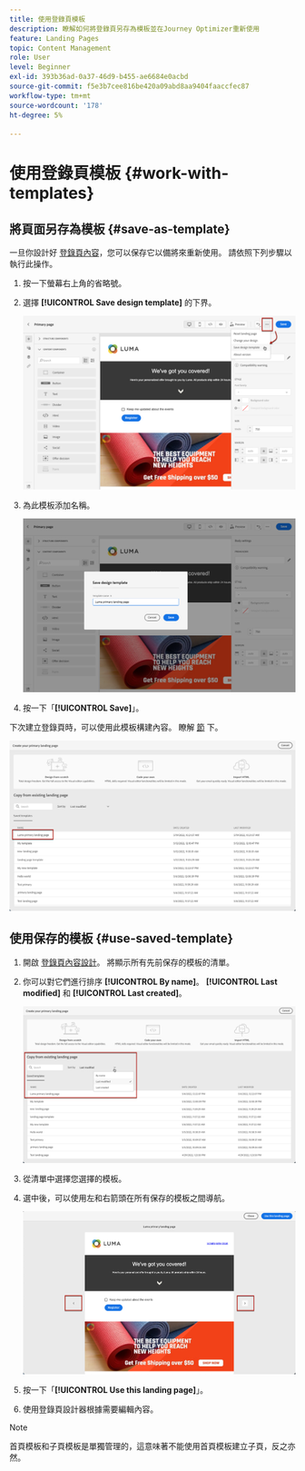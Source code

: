 ```yaml
---
title: 使用登錄頁模板
description: 瞭解如何將登錄頁另存為模板並在Journey Optimizer重新使用
feature: Landing Pages
topic: Content Management
role: User
level: Beginner
exl-id: 393b36ad-0a37-46d9-b455-ae6684e0acbd
source-git-commit: f5e3b7cee816be420a09abd8aa9404faaccfec87
workflow-type: tm+mt
source-wordcount: '178'
ht-degree: 5%

---
```


# 使用登錄頁模板 {#work-with-templates}

## 將頁面另存為模板 {#save-as-template}

一旦你設計好 [登錄頁內容](lp-content.md)，您可以保存它以備將來重新使用。 請依照下列步驟以執行此操作。

1. 按一下螢幕右上角的省略號。

1. 選擇 **[!UICONTROL Save design template]** 的下界。

   ![](assets/lp_designer-save-template.png)

1. 為此模板添加名稱。

   ![](assets/lp_designer-template-name.png)

1. 按一下「**[!UICONTROL Save]**」。

下次建立登錄頁時，可以使用此模板構建內容。 瞭解 [節](#use-saved-template) 下。

![](assets/lp_designer-saved-template.png)

## 使用保存的模板 {#use-saved-template}

1. 開啟 [登錄頁內容設計](design-lp.md)。 將顯示所有先前保存的模板的清單。

1. 你可以對它們進行排序 **[!UICONTROL By name]**。 **[!UICONTROL Last modified]** 和 **[!UICONTROL Last created]**。

   ![](assets/lp_designer-saved-templates.png)

1. 從清單中選擇您選擇的模板。

1. 選中後，可以使用左和右箭頭在所有保存的模板之間導航。

   ![](assets/lp_designer-saved-templates-navigate.png)

1. 按一下「**[!UICONTROL Use this landing page]**」。

1. 使用登錄頁設計器根據需要編輯內容。

>[!NOTE]
>
>首頁模板和子頁模板是單獨管理的，這意味著不能使用首頁模板建立子頁，反之亦然。

